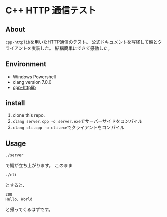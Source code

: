 # C++ HTTP 通信テスト

## About

`cpp-httplib`を用いたHTTP通信のテスト。
公式ドキュメントを写経して鯖とクライアントを実装した。
結構簡単にできて感動した。

## Environment

- Windows Powershell
- clang version 7.0.0
- [cpp-httplib](https://github.com/yhirose/cpp-httplib)

## install

1. clone this repo.
2. `clang server.cpp -o server.exe`でサーバーサイドをコンパイル
3. `clang cli.cpp -o cli.exe`でクライアントをコンパイル

## Usage

```bash
./server
```

で鯖が立ち上がります。
このまま

```bash
./cli
```

とすると、

```bash
200
Hello, World
```

と帰ってくるはずです。
